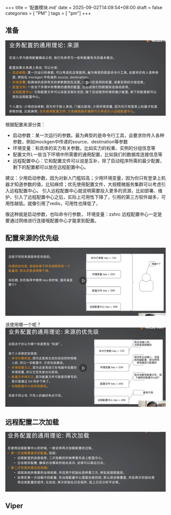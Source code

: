 +++
title = '配置模块.md'
date = 2025-09-02T14:09:54+08:00
draft = false
categories = [ "PM" ]
tags = [ "pm"]
+++

## 准备

![alt text](image-8.png)

根据配置来源分类：

- 启动参数：某一次运行的参数。最为典型的是命令行工具，会要求你传入各种参数，例如mockgen中传递的source、destination等参数
- 环境变量：和具体的实力有关参数。比如实力的权重、实例的分组信息等
- 配置文件L一些当下环境中所需要的通用配置，比如我们的数据库连接信息等
- 远程配置中心：它和配置文件可以说是互补，除了启动程序所需的最少配置，剩下的配置都可以放在远程配置中心。

建议：少用启动参数，因为对新人门槛较高；少用环境变量，因为你只有登录上机器才知道参数的值，比较麻烦；优先使用配置文件，大规模微服务集群可以考虑引入远程配置中心。
引入远程配置中心就说明需要投入更多的资源，比如部署、维护，引入了远程配置中心之后，实际上可用性下降了，引用的第三方软件越多，可用性越低。就像引用了redis，可用性也降低了，

像这种就是启动参数，也叫命令行参数，
环境变量：zshrc
远程配置中心一定是要通过网络进行连接哦配置中心才能拿到配置。

## 配置来源的优先级

![alt text](image-9.png)

该使用哪一个呢？
![alt text](image-10.png)

## 远程配置二次加载

![alt text](image-11.png)

## Viper